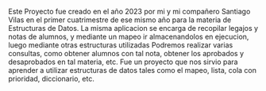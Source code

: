 Este Proyecto fue creado en el año 2023 por mi y mi compañero Santiago Vilas en el primer cuatrimestre de ese mismo año para la materia de Estructuras de Datos.
La misma aplicacion se encarga de recopilar legajos y notas de alumnos, y mediante un mapeo ir almacenandolos en ejecucion, luego mediante otras estructuras utilizadas
Podremos realizar varias consultas, como obtener alumnos con tal nota, obtener los aprobados y desaprobados en tal materia, etc. Fue un proyecto que nos sirvio para aprender
a utilizar estructuras de datos tales como el mapeo, lista, cola con prioridad, diccionario, etc.

